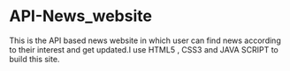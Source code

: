 # API-News_website
 This is the API based news website in which user can find news according to their interest and get updated.I use HTML5 , CSS3 and JAVA SCRIPT to build this site.
